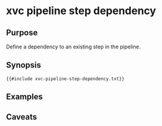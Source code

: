 # xvc pipeline step dependency

## Purpose

Define a dependency to an existing step in the pipeline. 

## Synopsis 

```text
{{#include xvc-pipeline-step-dependency.txt}}
```

## Examples

## Caveats


